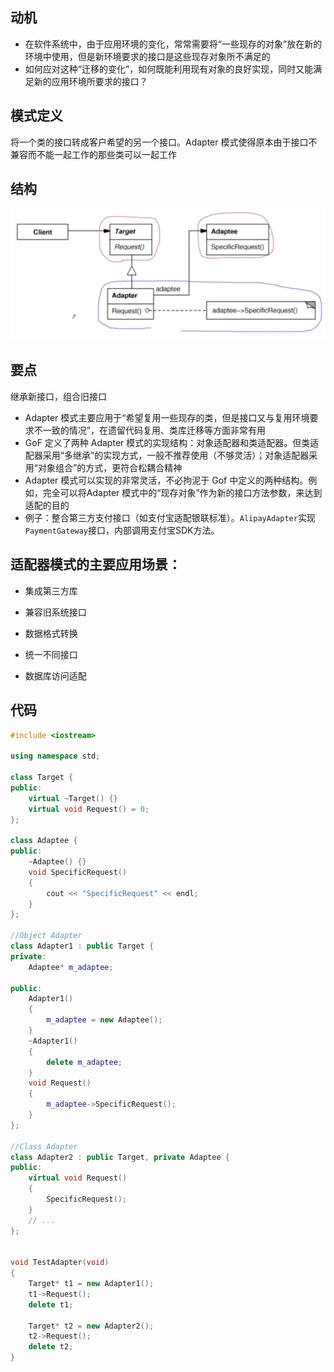 ## 动机
- 在软件系统中，由于应用环境的变化，常常需要将“一些现存的对象”放在新的环境中使用，但是新环境要求的接口是这些现存对象所不满足的
- 如何应对这种“迁移的变化”，如何既能利用现有对象的良好实现，同时又能满足新的应用环境所要求的接口？

## 模式定义
将一个类的接口转成客户希望的另一个接口。Adapter 模式使得原本由于接口不兼容而不能一起工作的那些类可以一起工作

## 结构

![在这里插入图片描述](./pics/%E9%80%82%E9%85%8D%E5%99%A8%E6%A8%A1%E5%BC%8F.jpeg)

## 要点
继承新接口，组合旧接口
- Adapter 模式主要应用于“希望复用一些现存的类，但是接口又与复用环境要求不一致的情况”，在遗留代码复用、类库迁移等方面非常有用
- GoF 定义了两种 Adapter 模式的实现结构：对象适配器和类适配器。但类适配器采用“多继承”的实现方式，一般不推荐使用（不够灵活）；对象适配器采用“对象组合”的方式，更符合松耦合精神
- Adapter 模式可以实现的非常灵活，不必拘泥于 Gof 中定义的两种结构。例如，完全可以将Adapter 模式中的“现存对象”作为新的接口方法参数，来达到适配的目的
- 例子：整合第三方支付接口（如支付宝适配银联标准）。`AlipayAdapter`实现`PaymentGateway`接口，内部调用支付宝SDK方法。

## 适配器模式的主要应用场景：

- 集成第三方库

- 兼容旧系统接口

- 数据格式转换

- 统一不同接口

- 数据库访问适配

## 代码

```cpp
#include <iostream>

using namespace std;

class Target {
public:
    virtual ~Target() {}
    virtual void Request() = 0;
};

class Adaptee {
public:
    ~Adaptee() {}
    void SpecificRequest()
    {
        cout << "SpecificRequest" << endl;
    }
};

//Object Adapter
class Adapter1 : public Target {
private:
    Adaptee* m_adaptee;

public:
    Adapter1()
    {
        m_adaptee = new Adaptee();
    }
    ~Adapter1()
    {
        delete m_adaptee;
    }
    void Request()
    {
        m_adaptee->SpecificRequest();
    }
};

//Class Adapter
class Adapter2 : public Target, private Adaptee {
public:
    virtual void Request()
    {
        SpecificRequest();
    }
    // ...
};


void TestAdapter(void)
{
    Target* t1 = new Adapter1();
    t1->Request();
    delete t1;

    Target* t2 = new Adapter2();
    t2->Request();
    delete t2;
}
```
